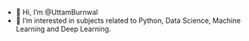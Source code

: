 - 👋 Hi, I’m @UttamBurnwal
- 👀 I’m interested in subjects related to Python, Data Science, Machine Learning and Deep Learning.

